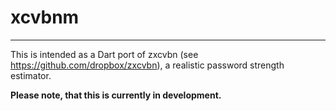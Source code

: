 # xcvbnm
--------
This is intended as a Dart port of zxcvbn (see https://github.com/dropbox/zxcvbn), a realistic password strength 
estimator.

**Please note, that this is currently in development.**
